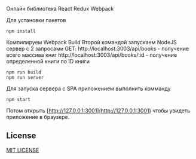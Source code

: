 Онлайн библиотека React Redux Webpack

Для установки пакетов
```
npm install
```

Компилируем Webpack Build
Второй командой запускаем NodeJS сервер с 2 запросами GET:
http://localhost:3003/api/books - получение всего массива книг
http://localhost:3003/api/books/:id - получение определенной книги по ID книги
```
npm run build
npm run server
```

Для запуска сервера с SPA приложением выполнить комманду
```
npm start
```

Потом открыть [http://127.0.0.1:3001](http://127.0.0.1:3001) чтобы увидеть приложение в браузере.

## License

[MIT LICENSE](./LICENSE)
